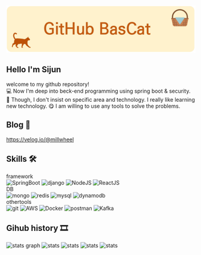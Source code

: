 ![My Image](Github_Bascat.jpg)


## Hello I'm Sijun
welcome to my github repository!   
💻 Now I'm deep into beck-end programming using spring boot & security.  
🎨 Though, I don't insist on specific area and technology. I really like learning new technology.
😋 I am willing to use any tools to solve the problems.

## Blog 💾
https://velog.io/@millwheel

## Skills 🛠
framework  
![SpringBoot](https://img.shields.io/badge/-Spring%20Boot-brightgreen?logo=spring%20boot&logoColor=white)
![django](https://img.shields.io/badge/-Django-blue?logo=django&logoColor=white)
![NodeJS](https://img.shields.io/badge/-NodeJS-green?logo=nodedotjs&logoColor=white)
![ReactJS](https://img.shields.io/badge/-ReactJS-00BFFF?logo=react&logoColor=white)  
DB  
![mongo](https://img.shields.io/badge/-mongoDB-3CB371?logo=mongodb&logoColor=white)
![redis](https://img.shields.io/badge/-redis-red?logo=redis&logoColor=white)
![mysql](https://img.shields.io/badge/-mysql-4682B4?logo=mysql&logoColor=white)
![dynamodb](https://img.shields.io/badge/-dynamodb-08298A?logo=amazondynamodb&logoColor=white)   
othertools  
![git](https://img.shields.io/badge/-git-red?logo=git&logoColor=white)
![AWS](https://img.shields.io/badge/-aws-orange?logo=amazon&logoColor=white)
![Docker](https://img.shields.io/badge/-docker-blue?logo=docker&logoColor=white)
![postman](https://img.shields.io/badge/-postman-orange?logo=postman&logoColor=white)
![Kafka](https://img.shields.io/badge/-kafka-black?logo=apachekafka&logoColor=white)

## Gihub history 🎞

![stats graph](https://github-profile-summary-cards.vercel.app/api/cards/profile-details?username=millwheel&theme=solarized)
![stats](http://github-profile-summary-cards.vercel.app/api/cards/repos-per-language?username=millwheel&theme=solarized)
![stats](http://github-profile-summary-cards.vercel.app/api/cards/most-commit-language?username=millwheel&theme=solarized)
![stats](http://github-profile-summary-cards.vercel.app/api/cards/stats?username=millwheel&theme=solarized)
![stats](http://github-profile-summary-cards.vercel.app/api/cards/productive-time?username=millwheel&theme=solarized&utcOffset=8)
